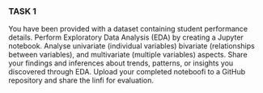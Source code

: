 ### TASK 1 

You have been provided with a dataset containing student performance details. Perform Exploratory Data Analysis (EDA) by creating a Jupyter notebook. Analyse univariate (individual variables) bivariate (relationships between variables), and multivariate (multiple variables) aspects. 
Share your findings and inferences about trends, patterns, or insights you discovered through EDA. 
Upload your completed noteboofi to a GitHub repository and share the linfi for evaluation.


